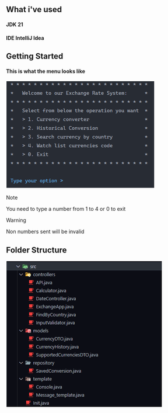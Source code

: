 ## What i've used
#### JDK 21
#### IDE IntelliJ Idea
## Getting Started
#### This is what the menu looks like
![img.png](lib/img/img.png)
> [!NOTE]
> You need to type a number from 1 to 4 or 0 to exit

> [!WARNING]
> Non numbers sent will be invalid
## Folder Structure
![alt text](lib/img/image.png)



